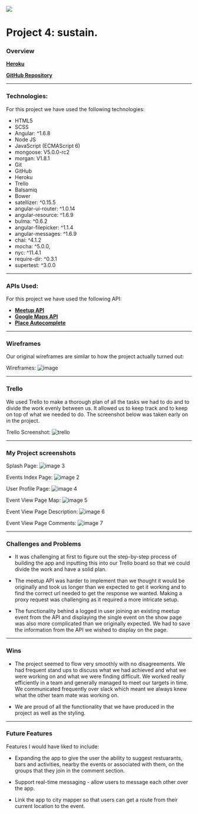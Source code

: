 ![](https://ga-dash.s3.amazonaws.com/production/assets/logo-9f88ae6c9c3871690e33280fcf557f33.png)

# Project 4: sustain.

### Overview



[**Heroku**]()

[**GitHub Repository**](https://github.com/amadeakimmins/wdi-group-project.git)   



---

### Technologies:

For this project we have used the following technologies:

- HTML5
- SCSS
- Angular: ^1.6.8
- Node JS
- JavaScript (ECMAScript 6)
- mongoose: V5.0.0-rc2
- morgan: V1.8.1
- Git
- GitHub
- Heroku
- Trello
- Balsamiq
- Bower
- satellizer: ^0.15.5
- angular-ui-router: ^1.0.14
- angular-resource: ^1.6.9
- bulma: ^0.6.2
- angular-filepicker: ^1.1.4
- angular-messages: ^1.6.9
- chai: ^4.1.2
- mocha: ^5.0.0,
- nyc: ^11.4.1
- require-dir: ^0.3.1
- supertest: ^3.0.0

---

### APIs Used:

For this project we have used the following API:

-  [**Meetup API**](https://www.meetup.com/meetup_api/?_cookie-check=wHqkfxSLgVwWVBb0)
-  [**Google Maps API**](https://developers.google.com/maps/documentation/javascript/tutorial)
-  [**Place Autocomplete**](https://developers.google.com/maps/documentation/javascript/examples/places-autocomplete)

---

### Wireframes

Our original wireframes are similar to how the project actually turned out:  

Wireframes:
![image](https://user-images.githubusercontent.com/32818032/36024584-10f126f8-0d88-11e8-8552-8feea71a9fef.png)


---

### Trello

We used Trello to make a thorough plan of all the tasks we had to do and to divide the work evenly between us. It allowed us to keep track and to keep on top of what we needed to do. The screenshot below was taken early on in the project.

Trello Screenshot:
![trello](https://user-images.githubusercontent.com/32818032/36024585-1104873e-0d88-11e8-9b25-2e1aa6de948c.png)


---

### My Project screenshots

Splash Page:
![image 3](https://user-images.githubusercontent.com/32818032/36024252-1a9c809a-0d87-11e8-9f71-cdbb3f9cd285.png)

Events Index Page:
![image 2](https://user-images.githubusercontent.com/32818032/36024251-1a86900a-0d87-11e8-9a13-28eedbe8d924.png)


User Profile Page:
![image 4](https://user-images.githubusercontent.com/32818032/36024253-1abbb528-0d87-11e8-9d89-230d2351bcc5.png)

Event View Page Map:
![image 5](https://user-images.githubusercontent.com/32818032/36024255-1aced7f2-0d87-11e8-8a31-0d2a8f5a3db2.png)

Event View Page Description:
![image 6](https://user-images.githubusercontent.com/32818032/36024256-1ae2c460-0d87-11e8-97b6-a9947115b21e.png)

Event View Page Comments:
![image 7](https://user-images.githubusercontent.com/32818032/36024257-1afc16b8-0d87-11e8-9767-a6fd840c7c6b.png)


---

### Challenges and Problems

- It was challenging at first to figure out the step-by-step process of building the app and inputting this into our Trello board so that we could divide the work and have a solid plan.

-  The meetup API was harder to implement than we thought it would be originally and took us longer than we expected to get it working and to find the correct url needed to get the response we wanted. Making a proxy request was challenging as it required a more intricate setup.

- The functionality behind a logged in user joining an existing meetup event from the API and displaying the single event on the show page was also more complicated than we originally expected. We had to save the information from the API we wished to display on the page.

---

### Wins

- The project seemed to flow very smoothly with no disagreements. We had frequent stand ups to discuss what we had achieved and what we were working on and what we were finding difficult. We worked really efficiently in a team and generally managed to meet our targets in time. We communicated frequently over slack which meant we always knew what the other team mate was working on.

- We are proud of all the functionality that we have produced in the project as well as the styling.

---

### Future Features

Features I would have liked to include:

- Expanding the app to give the user the ability to suggest restuarants, bars and activities, nearby the events or associated with them, on the groups that they join in the comment section.

- Support real-time messaging - allow users to message each other over the app.

- Link the app to city mapper so that users can get a route from their current location to the event.
